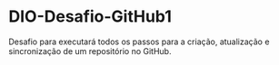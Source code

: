 # DIO-Desafio-GitHub1
Desafio para executará todos os passos para a criação, atualização e sincronização de um repositório no GitHub.
